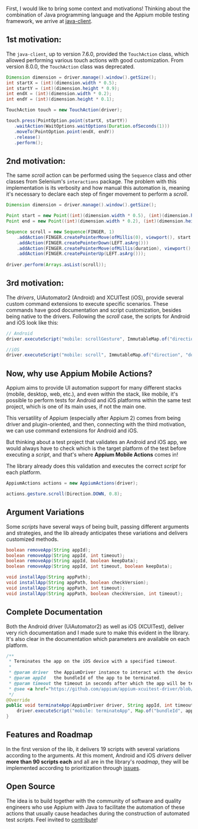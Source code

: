 First, I would like to bring some context and motivations! Thinking about the combination of Java programming language and the Appium mobile testing framework, we arrive at [java-client](https://github.com/appium/java-client).

## 1st motivation:

The `java-client`, up to version 7.6.0, provided the `TouchAction` class, which allowed performing various touch actions with good customization. From version 8.0.0, the `TouchAction` class was deprecated.

```java
Dimension dimension = driver.manage().window().getSize();
int startX = (int)(dimension.width * 0.5); 
int startY = (int)(dimension.height * 0.9); 
int endX = (int)(dimension.width * 0.2); 
int endY = (int)(dimension.height * 0.1);

TouchAction touch = new TouchAction(driver);

touch.press(PointOption.point(startX, startY))
   .waitAction(WaitOptions.waitOptions(Duration.ofSeconds(1)))
   .moveTo(PointOption.point(endX, endY))
   .release()
   .perform();
```
## 2nd motivation:

The same _scroll_ action can be performed using the `Sequence` class and other classes from Selenium's `interactions` package. The problem with this implementation is its verbosity and how manual this automation is, meaning it's necessary to declare each step of finger movement to perform a _scroll_.

```java
Dimension dimension = driver.manage().window().getSize();

Point start = new Point((int)(dimension.width * 0.5), (int)(dimension.height * 0.9));
Point end = new Point((int)(dimension.width * 0.2), (int)(dimension.height * 0.1));

Sequence scroll = new Sequence(FINGER, 1)
    .addAction(FINGER.createPointerMove(ofMillis(0), viewport(), start.getX(), start.getY()))
    .addAction(FINGER.createPointerDown(LEFT.asArg()))
    .addAction(FINGER.createPointerMove(ofMillis(duration), viewport(), end.getX(), end.getY()))
    .addAction(FINGER.createPointerUp(LEFT.asArg()));
        
driver.perform(Arrays.asList(scroll));
```
## 3rd motivation:

The _drivers_, UiAutomator2 (Android) and XCUITest (iOS), provide several custom command extensions to execute specific scenarios. These commands have good documentation and script customization, besides being native to the drivers. Following the _scroll_ case, the scripts for Android and iOS look like this:

```java
// Android
driver.executeScript("mobile: scrollGesture", ImmutableMap.of("direction", "down", "percent", 1.0));

//iOS
driver.executeScript("mobile: scroll", ImmutableMap.of("direction", "down"));
```

## Now, why use Appium Mobile Actions?

Appium aims to provide UI automation support for many different stacks (mobile, desktop, web, etc.), and even within the stack, like mobile, it's possible to perform tests for Android and iOS platforms within the same test project, which is one of its main uses, if not the main one.

This versatility of Appium (especially after Appium 2) comes from being driver and plugin-oriented, and then, connecting with the third motivation, we can use command extensions for Android and iOS.

But thinking about a test project that validates an Android and iOS app, we would always have to check which is the target platform of the test before executing a _script_, and that's where **Appium Mobile Actions** comes in!

The library already does this validation and executes the correct _script_ for each platform.

```java
AppiumActions actions = new AppiumActions(driver);

actions.gesture.scroll(Direction.DOWN, 0.8);
```

## Argument Variations

Some _scripts_ have several ways of being built, passing different arguments and strategies, and the lib already anticipates these variations and delivers customized methods.

```java
boolean removeApp(String appId);
boolean removeApp(String appId, int timeout);
boolean removeApp(String appId, boolean keepData);
boolean removeApp(String appId, int timeout, boolean keepData);

void installApp(String appPath);
void installApp(String appPath, boolean checkVersion);
void installApp(String appPath, int timeout);
void installApp(String appPath, boolean checkVersion, int timeout);
```

## Complete Documentation

Both the Android driver (UiAutomator2) as well as iOS (XCUITest), deliver very rich documentation and I made sure to make this evident in the library. It's also clear in the documentation which parameters are available on each platform.

```java
/**
 * Terminates the app on the iOS device with a specified timeout.
 *
 * @param driver  the AppiumDriver instance to interact with the device.
 * @param appId   the bundleId of the app to be terminated.
 * @param timeout the timeout in seconds after which the app will be terminated. <b>Currently not supported on the iOS platform.</b>
 * @see <a href="https://github.com/appium/appium-xcuitest-driver/blob/master/docs/reference/execute-methods.md#mobile-terminateapp">XCUITest - terminateApp</a>
 */
@Override
public void terminateApp(AppiumDriver driver, String appId, int timeout) {
    driver.executeScript("mobile: terminateApp", Map.of("bundleId", appId));
}
```

## Features and Roadmap

In the first version of the lib, it delivers 19 scripts with several variations according to the arguments. At this moment, Android and iOS _drivers_ deliver **more than 90 scripts each** and all are in the library's _roadmap_, they will be implemented according to prioritization through [issues](https://github.com/appiumactions/appium-mobile-actions-java/issues).

## Open Source

The idea is to build together with the community of software and quality engineers who use Appium with Java to facilitate the automation of these actions that usually cause headaches during the construction of automated test _scripts_. Feel invited to [contribute](https://github.com/appiumactions/appium-mobile-actions-java/blob/main/CONTRIBUTING.md)! 